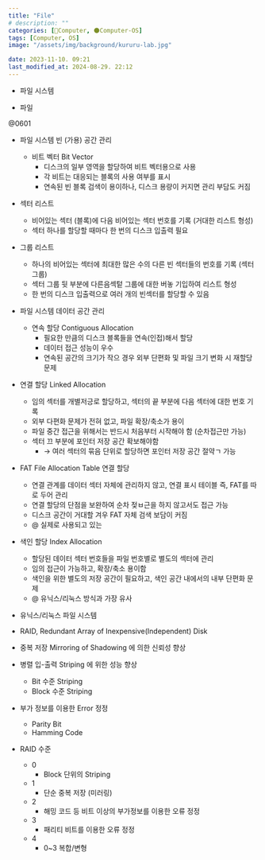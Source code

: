```yaml
---
title: "File"
# description: ""
categories: [💫Computer, 🌑Computer-OS]
tags: [Computer, OS]
image: "/assets/img/background/kururu-lab.jpg"

date: 2023-11-10. 09:21
last_modified_at: 2024-08-29. 22:12
---
```


- 파일 시스템

- 파일

@0601  

- 파일 시스템 빈 (가용) 공간 관리
  - 비트 벡터 Bit Vector
    - 디스크의 일부 영역을 할당하여 비트 벡터용으로 사용
    - 각 비트는 대응되는 블록의 사용 여부를 표시
    - 연속된 빈 블록 검색이 용이하나, 디스크 용량이 커지면 관리 부담도 커짐

- 섹터 리스트
  - 비어있는 섹터 (블록)에 다음 비어있는 섹터 번호를 기록 (거대한 리스트 형성)
  - 섹터 하나를 할당할 때마다 한 번의 디스크 입출력 필요

- 그룹 리스트
  - 하나의 비어있는 섹터에 최대한 많은 수의 다른 빈 섹터들의 번호를 기록 (섹터 그룹)
  - 섹터 그룹 뒷 부분에 다른음섹텉 그룹에 대한 버놓 기입하여 리스트 형성
  - 한 번의 디스크 입출력으로 여러 개의 빈섹터를 할당할 수 있음

- 파일 시스템 데이터 공간 관리
  - 연속 할당 Contiguous Allocation
    - 필요한 만큼의 디스크 블록들을 연속(인접)해서 할당
    - 데이터 접근 성능이 우수
    - 연속된 공간의 크기가 작으 경우 외부 단편화 및 파일 크기 변화 시 재할당 문제

- 연결 할당 Linked Allocation
  - 임의 섹터를 개별저긍로 할당하고, 섹터의 끝 부분에 다음 섹터에 대한 번호 기록
  - 외부 다편화 문제가 전혀 없고, 파일 확장/축소가 용이
  - 파일 중간 접근을 위해서는 반드시 처음부터 시작해야 함 (순차접근만 가능)
  - 섹터 끄 부분에 포인터 저장 공간 확보해야함
    - → 여러 섹터의 묶음 단위로 할당하면 포인터 저장 공간 절약ㄱ 가능

- FAT File Allocation Table 연결 할당
  - 연결 관계를 데이터 섹터 자체에 관리하지 않고, 연결 표시 테이블 즉, FAT를 따로 두어 관리
  - 연결 할당의 단점을 보완하여 순차 젖ㅂ근을 하지 않고서도 접근 가능
  - 디스크 공간이 거대할 겨우 FAT 자체 검색 보담이 커짐
  - @ 실제로 사용되고 있는

- 색인 할당 Index Allocation
  - 할당된 데이터 섹터 번호들을 파일 번호별로 별도의 섹터에 관리
  - 임의 접근이 가능하고, 확장/축소 용이함
  - 색인을 위한 별도의  저장 공간이 필요하고, 색인 공간 내에서의 내부 단편화 문제
  - @ 유닉스/리눅스 방식과 가장 유사

- 유닉스/리눅스 파일 시스템

- RAID, Redundant Array of Inexpensive(Independent) Disk

- 중복 저장 Mirroring of Shadowing 에 의한 신뢰성 향상
- 병렬 입-출력 Striping 에 위한 성능 향상
  - Bit 수준 Striping
  - Block 수준 Striping
- 부가 정보를 이용한 Error 정정
  - Parity Bit
  - Hamming Code

- RAID 수준
  - 0
    - Block 단위의 Striping
  - 1
    - 단순 중복 저장 (미러링)
  - 2
    - 해밍 코드 등 비트 이상의 부가정보를 이용한 오류 정정
  - 3
    - 패리티 비트를 이용한 오류 정정
  - 4
    - 0~3 복합/변형
